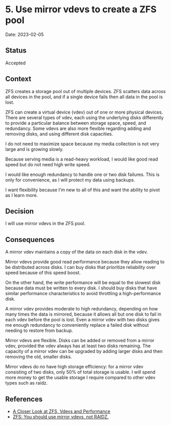 # 5. Use mirror vdevs to create a ZFS pool

Date: 2023-02-05

## Status

Accepted

## Context

ZFS creates a storage pool out of multiple devices.
ZFS scatters data across all devices in the pool, and if a single device fails then all data in the pool is lost.

ZFS can create a virtual device (vdev) out of one or more physical devices.
There are several types of vdev,
each using the underlying disks differently to provide a particular balance between storage space, speed, and redundancy.
Some vdevs are also more flexible regarding adding and removing disks, and using different disk capacities.

I do not need to maximize space because my media collection is not very large and is growing slowly.

Because serving media is a read-heavy workload, I would like good read speed but do not need high write speed.

I would like enough redundancy to handle one or two disk failures.
This is only for convenience, as I will protect my data using backups.

I want flexibility because I'm new to all of this and want the ability to pivot as I learn more.

## Decision

I will use mirror vdevs in the ZFS pool.

## Consequences

A mirror vdev maintains a copy of the data on each disk in the vdev.

Mirror vdevs provide good read performance because they allow reading to be distributed across disks.
I can buy disks that prioritize reliability over speed because of this speed boost.

On the other hand, the write performance will be equal to the slowest disk because data must be written to every disk.
I should buy disks that have similar performance characteristics to avoid throttling a high-performance disk.

A mirror vdev provides moderate to high redundancy, depending on how many times the data is mirrored,
because it allows all but one disk to fail in each vdev before the pool is lost.
Even a mirror vdev with two disks gives me enough redundancy to conveniently replace a failed disk without needing to restore from backup.

Mirror vdevs are flexible.
Disks can be added or removed from a mirror vdev, provided the vdev always has at least two disks remaining.
The capacity of a mirror vdev can be upgraded by adding larger disks and then removing the old, smaller disks.

Mirror vdevs do no have high storage efficiency: for a mirror vdev consisting of two disks, only 50% of total storage is usable.
I will spend more money to get the usable storage I require compared to other vdev types such as raidz.

## References

- [A Closer Look at ZFS, Vdevs and Performance](https://constantin.glez.de/2010/06/04/a-closer-look-zfs-vdevs-and-performance/)
- [ZFS: You should use mirror vdevs, not RAIDZ.](https://jrs-s.net/2015/02/06/zfs-you-should-use-mirror-vdevs-not-raidz/)
